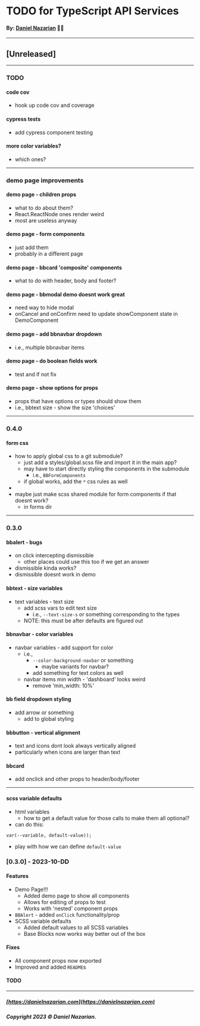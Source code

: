# TODO for TypeScript API Services
#### By: [Daniel Nazarian](https://danielnazarian) 🐧👹

-------------------------------------------------------
## [Unreleased]
------

### TODO

#### code cov
- hook up code cov and coverage


#### cypress tests
- add cypress component testing


#### more color variables?
- which ones?


----
### demo page improvements


#### demo page - children props
- what to do about them?
- React.ReactNode ones render weird
- most are useless anyway

#### demo page - form components
- just add them
- probably in a different page


#### demo page - bbcard 'composite' components
- what to do with header, body and footer?


#### demo page - bbmodal demo doesnt work great
- need way to hide modal
- onCancel and onConfirm need to update showComponent state in DemoComponent


#### demo page - add bbnavbar dropdown
- i.e., multiple bbnavbar items


#### demo page - do boolean fields work
- test and if not fix


#### demo page - show options for props
- props that have options or types should show them
- i.e., bbtext size - show the size 'choices'


----
### 0.4.0


#### form css
- how to apply global css to a git submodule?
  - just add a styles/global.scss file and import it in the main app?
  - may have to start directly styling the components in the submodule
    - i.e., `BBFormComponents`
  - if global works, add the `*` css rules as well
-
- maybe just make scss shared module for form components if that doesnt work?
  - in forms dir


----
### 0.3.0


#### bbalert - bugs
- on click intercepting dismissible
  - other places could use this too if we get an answer
- dismissible kinda works?
- dismissible doesnt work in demo


#### bbtext - size variables
- text variables - text size
  - add scss vars to edit text size
      - i.e., `--text-size-s` or something corresponding to the types
  - NOTE: this must be after defaults are figured out

#### bbnavbar - color variables
- navbar variables - add support for color
  - i.e.,
    - `--color-background-navbar` or something
      - maybe variants for navbar?
    - add something for text colors as well
  - navbar items min width - 'dashboard' looks weird
    - remove 'min_width: 10%'


#### bb field dropdown styling
- add arrow or something
    - add to global styling


#### bbbutton - vertical alignment
- text and icons dont look always vertically aligned
- particularly when icons are larger than text


#### bbcard
- add onclick and other props to header/body/footer


----


#### scss variable defaults
- html variables
  - how to get a default value for those calls to make them all optional?
- can do this:
```
var(--variable, default-value));
```
- play with how we can define `default-value`





### [0.3.0] - 2023-10-DD
#### Features
- Demo Page!!!
  - Added demo page to show all components
  - Allows for editing of props to test
  - Works with 'nested' component props
- `BBAlert` - added `onClick` functionality/prop
- SCSS variable defaults
  - Added default values to all SCSS variables
  - Base Blocks now works way better out of the box
#### Fixes
- All component props now exported
- Improved and added `README`s
#### TODO

-------------------------------------------------------

##### [https://danielnazarian.com](https://danielnazarian.com)
##### Copyright 2023 © Daniel Nazarian.
